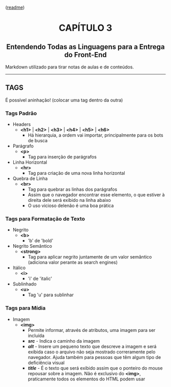 <p align="left">(<a href="../README.md">readme</a>)</p>
<h1 align=center>CAPÍTULO 3</h1>
<h2 align=center>Entendendo Todas as Linguagens para a Entrega do Front-End</h2>

Markdown utilizado para tirar notas de aulas e de conteúdos.

---

## TAGS

É possível aninhação! (colocar uma tag dentro da outra)

### Tags Padrão

- Headers
  - **&lt;h1&gt;** | **&lt;h2&gt;** | **&lt;h3&gt;** | **&lt;h4&gt;** | **&lt;h5&gt;** | **&lt;h6&gt;**
    - Há hierarquia, a ordem vai importar, principalmente para os bots de busca
- Parágrafo
  - **&lt;p&gt;**
    - Tag para inserção de parágrafos
- Linha Horizontal
  - **&lt;hr&gt;**
    - Tag para criação de uma nova linha horizontal
- Quebra de Linha
  - **&lt;br&gt;**
    - Tag para quebrar as linhas dos parágrafos
    - Assim que o navegador encontrar esse elemento, o que estiver à direita dele será exibido na linha abaixo
    - O uso vicioso delenão é uma boa prática

### Tags para Formatação de Texto

- Negrito
  - **&lt;b&gt;**
    - 'b' de 'bold'
- Negrito Semântico
  - **&lt;strong&gt;**
    - Tag para aplicar negrito juntamente de um valor semântico (adiciona valor perante as search engines)
- Itálico
  - **&lt;i&gt;**
    - 'i' de 'italic'
- Sublinhado
  - **&lt;u&gt;**
    - Tag 'u' para sublinhar

### Tags para Mídia

- Imagem
  - **&lt;img&gt;**
    - Permite informar, através de atributos, uma imagem para ser incluída
    - ***src*** - Indica o caminho da imagem
    - ***alt*** - Insere um pequeno texto que descreve a imagem e será exibida caso o arquivo não seja mostrado correramente pelo navegador. Ajuda também para pessoas que têm algum tipo de deficiência visual
    - ***title*** - É o texto que será exibido assim que o ponteiro do mouse repousar sobre a imagem. Não é exclusivo do **&lt;img&gt;**, praticamente todos os elementos do HTML podem usar
